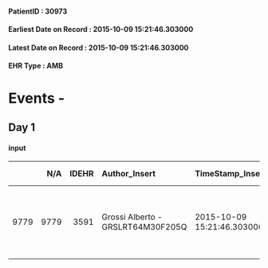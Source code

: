 
#### PatientID : 30973
#### Earliest Date on Record : 2015-10-09 15:21:46.303000
#### Latest Date on Record : 2015-10-09 15:21:46.303000
#### EHR Type : AMB

# Events - 

## Day 1

#### input
|      |    N/A |   IDEHR | Author_Insert                     | TimeStamp_Insert           | EHRType   |   PatientID |   IDDigitalSignDocument | persone_vicine   |   Unnamed: 0_x.1 |   IDANAMNESI_SOCIALE | Patient   | FamigliaAltro   | Paziente_T   | FamigliaAltro_T   |   Non_Rilevabile_x.1 | Note_Non_Rilevabile_x.1   | opt_Problemi   | chk_contr_sintomi   | opt_paziente_a   | opt_famiglia_a   | opt_adeguatezza   | opt_paziente_solo   | ds_note_con                                                                   | opt_presente_assente   | Caregiver_principale   | opt_capacita   | ds_familiari_coinv   | opt_paziente_ad   | opt_caregiver_ad   | Needs     | Domestic partnership   | Fragility                    |
|-----:|-------:|--------:|:----------------------------------|:---------------------------|:----------|------------:|------------------------:|:-----------------|-----------------:|---------------------:|:----------|:----------------|:-------------|:------------------|---------------------:|:--------------------------|:---------------|:--------------------|:-----------------|:-----------------|:------------------|:--------------------|:------------------------------------------------------------------------------|:-----------------------|:-----------------------|:---------------|:---------------------|:------------------|:-------------------|:----------|:-----------------------|:-----------------------------|
| 9779 |   9779 |    3591 | Grossi Alberto - GRSLRT64M30F205Q | 2015-10-09 15:21:46.303000 | AMB       |       30973 |                  155278 | N/A              |             1606 |                 1114 | No#0      | Si#1            | No#0         | Si#1              |                    0 | NR                        | No#0           | controllo sintomi#0 | Indefinite#2     | Congruenti#1     | No#0              | No#0                | Il marito √® in grande difficolt√† nell'accettare un percorso di terminalit√† | Presente#1             | figlia Enrica          | Adeguato#0     | figlia Elena         | Problematica#0    | Totale#2           | Clinici#0 | Coniuge/Convivente#0   | sovraccarico assistenziale#4 |


